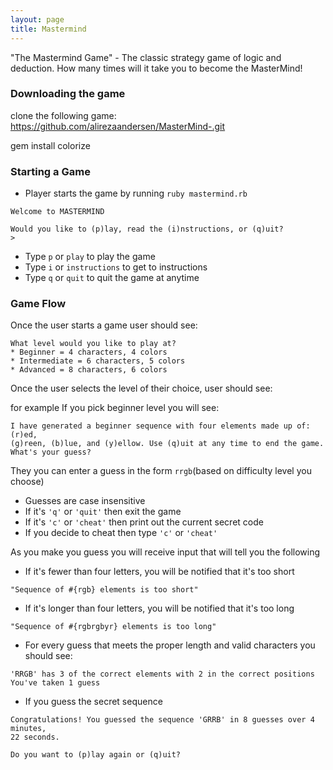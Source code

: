 ```yaml
---
layout: page
title: Mastermind
---
```


"The Mastermind Game" -  The classic  strategy  game of logic and deduction. How many times will it take you to become the MasterMind! 

### Downloading the game

clone the following game:
https://github.com/alirezaandersen/MasterMind-.git

gem install colorize 


### Starting a Game

* Player starts the game by running `ruby mastermind.rb`

```
Welcome to MASTERMIND

Would you like to (p)lay, read the (i)nstructions, or (q)uit?
>
```

* Type `p` or `play`  to play the game
* Type `i` or `instructions`  to get to instructions
* Type `q` or `quit`  to quit the game at anytime

### Game Flow

Once the user starts a game user should see:

```
What level would you like to play at?
* Beginner = 4 characters, 4 colors
* Intermediate = 6 characters, 5 colors
* Advanced = 8 characters, 6 colors
```
Once the user selects the level of their choice, user should see:

for example 
If you pick beginner level you will see:
```
I have generated a beginner sequence with four elements made up of: (r)ed,
(g)reen, (b)lue, and (y)ellow. Use (q)uit at any time to end the game.
What's your guess?
```

They you can enter a guess in the form `rrgb`(based on difficulty level you choose)

* Guesses are case insensitive
* If it's `'q'` or `'quit'` then exit the game
* If it's `'c'` or `'cheat'` then print out the current secret code
* If you decide to cheat then type `'c'` or `'cheat'`


As you make you guess you will receive input that will tell you the following

* If it's fewer than four letters, you will be notified that it's too short
```
"Sequence of #{rgb} elements is too short"
```
* If it's longer than four letters, you will be notified that it's too long
```
"Sequence of #{rgbrgbyr} elements is too long"
```
* For every guess that meets the proper length and valid characters you should see:
```
'RRGB' has 3 of the correct elements with 2 in the correct positions
You've taken 1 guess
```

* If you guess the secret sequence
```
Congratulations! You guessed the sequence 'GRRB' in 8 guesses over 4 minutes,
22 seconds.

Do you want to (p)lay again or (q)uit?
```
